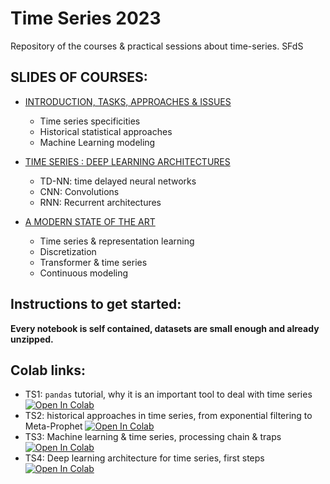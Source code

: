 # Time Series 2023

Repository of the courses & practical sessions about time-series. SFdS


## SLIDES OF COURSES:

- [INTRODUCTION, TASKS, APPROACHES & ISSUES](https://github.com/vguigue/TimeSeries/blob/main/slides/TS_1.pdf)
    - Time series specificities
    - Historical statistical approaches
    - Machine Learning modeling

- [TIME SERIES : DEEP LEARNING ARCHITECTURES](https://github.com/vguigue/TimeSeries/blob/main/slides/TS_2.pdf)
    - TD-NN: time delayed neural networks
    - CNN: Convolutions
    - RNN: Recurrent architectures

- [A MODERN STATE OF THE ART](https://github.com/vguigue/TimeSeries/blob/main/slides/TS_3.pdf)
    - Time series & representation learning
    - Discretization
    - Transformer & time series
    - Continuous modeling


## Instructions to get started:
__Every notebook is self contained, datasets are small enough and already unzipped.__

## Colab links:

- TS1: `pandas` tutorial, why it is an important tool to deal with time series 
    [![Open In Colab](https://colab.research.google.com/assets/colab-badge.svg)]()
- TS2: historical approaches in time series, from exponential filtering to Meta-Prophet
    [![Open In Colab](https://colab.research.google.com/assets/colab-badge.svg)]()
- TS3: Machine learning & time series, processing chain & traps
    [![Open In Colab](https://colab.research.google.com/assets/colab-badge.svg)]()
- TS4: Deep learning architecture for time series, first steps
    [![Open In Colab](https://colab.research.google.com/assets/colab-badge.svg)](https://colab.research.google.com/drive/1F1YjDBHDnFNDy5KfpFb8xx2mut8P9euL?usp=sharing)
